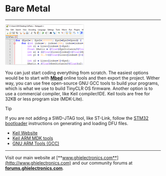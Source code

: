 # Bare Metal
---
![Code](images/code_noborder.png)

You can just start coding everything from scratch. The easiest options would be to start with [**Mbed**](https://www.mbed.com) online tools and then export the project. Wither way, you can use free open-source GNU GCC tools to build your programs, which is what we use to build TinyCLR OS firmware. Another option is to use a commercial compiler, like Keil compiler/IDE. Keil tools are free for 32KB or less program size (MDK-Lite).

> [!Tip]
> If you are not adding a SWD-JTAG tool, like ST-Link, follow the [STM32 bootloader](../tinyclr/loaders/stm32_bootloader.md) instructions on generating and loading DFU files. 
 
* [Keil Website](http://www.keil.com/)
* [Keil ARM MDK tools](http://www2.keil.com/mdk5)
* [GNU ARM Tools (GCC)](https://developer.arm.com/open-source/gnu-toolchain/gnu-rm/downloads)

***

Visit our main website at [**www.ghielectronics.com**](http://www.ghielectronics.com) and our community forums at [**forums.ghielectronics.com**](https://forums.ghielectronics.com/).